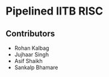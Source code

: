 # Pipelined IITB RISC

## Contributors

- Rohan Kalbag
- Jujhaar Singh
- Asif Shaikh
- Sankalp Bhamare
